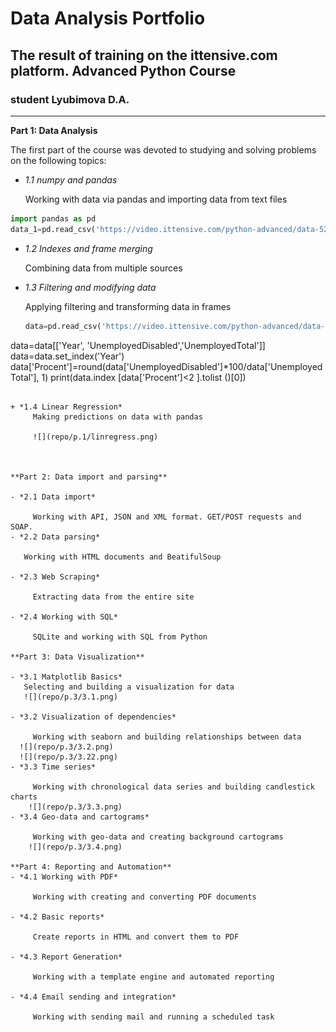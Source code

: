 # Data Analysis Portfolio
## The result of training on the ittensive.com platform. Advanced Python Course
### student Lyubimova D.A.
___
**Part 1: Data Analysis**

The first part of the course was devoted to studying and solving problems on the following topics:

+ *1.1 numpy and pandas*

     Working with data via pandas and importing data from text files
     

``` python
import pandas as pd 
data_1=pd.read_csv('https://video.ittensive.com/python-advanced/data-5283-2019-10-04.utf.csv', delimiter=';') 
```
+ *1.2 Indexes and frame merging*

     Combining data from multiple sources

+ *1.3 Filtering and modifying data*

     Applying filtering and transforming data in frames

  ``` python
  data=pd.read_csv('https://video.ittensive.com/python-advanced/data-9753-2019-07-25.utf.csv', delimiter=';')
data=data[['Year', 'UnemployedDisabled','UnemployedTotal']]
data=data.set_index('Year')
data['Procent']=round(data['UnemployedDisabled']*100/data['UnemployedTotal'], 1)
print(data.index [data['Procent']<2 ].tolist ()[0])
```

+ *1.4 Linear Regression*
     Making predictions on data with pandas
     
     ![](repo/p.1/linregress.png)



**Part 2: Data import and parsing**

- *2.1 Data import*

     Working with API, JSON and XML format. GET/POST requests and SOAP.
- *2.2 Data parsing*
  
   Working with HTML documents and BeatifulSoup
  
- *2.3 Web Scraping*

     Extracting data from the entire site

- *2.4 Working with SQL*

     SQLite and working with SQL from Python

**Part 3: Data Visualization**

- *3.1 Matplotlib Basics*
   Selecting and building a visualization for data
   ![](repo/p.3/3.1.png)
  
- *3.2 Visualization of dependencies*

     Working with seaborn and building relationships between data
  ![](repo/p.3/3.2.png)
  ![](repo/p.3/3.22.png)
- *3.3 Time series*

     Working with chronological data series and building candlestick charts
    ![](repo/p.3/3.3.png)
- *3.4 Geo-data and cartograms*

     Working with geo-data and creating background cartograms
    ![](repo/p.3/3.4.png)

**Part 4: Reporting and Automation**
- *4.1 Working with PDF*

     Working with creating and converting PDF documents

- *4.2 Basic reports*

     Create reports in HTML and convert them to PDF

- *4.3 Report Generation*

     Working with a template engine and automated reporting

- *4.4 Email sending and integration*

     Working with sending mail and running a scheduled task

